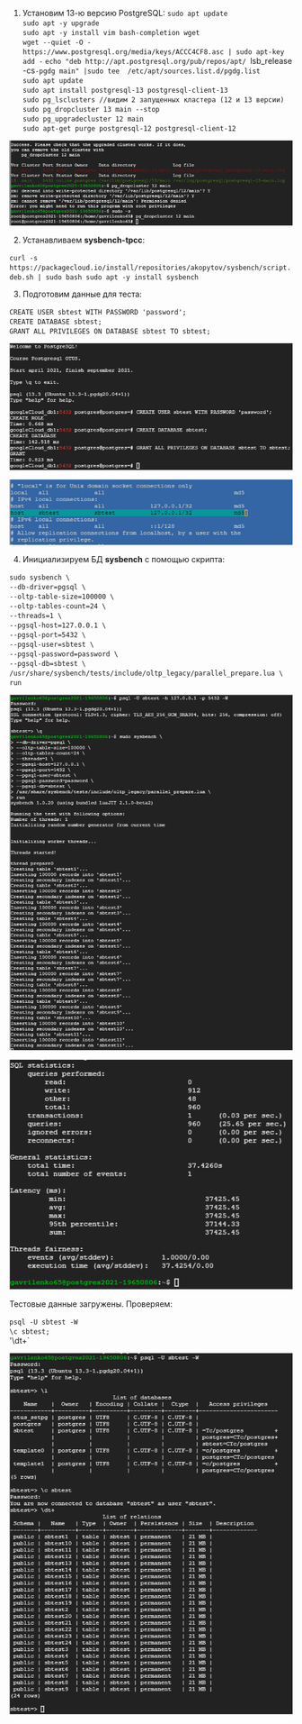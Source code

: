 

1. Установим 13-ю версию PostgreSQL:
 `sudo apt update`  
 `sudo apt -y upgrade`  
 `sudo apt -y install vim bash-completion wget`  
 `wget --quiet -O - https://www.postgresql.org/media/keys/ACCC4CF8.asc | sudo apt-key add -`
 `echo "deb http://apt.postgresql.org/pub/repos/apt/ `lsb_release -cs`-pgdg main" |sudo tee  /etc/apt/sources.list.d/pgdg.list`  
 `sudo apt update`  
 `sudo apt install postgresql-13 postgresql-client-13`  
 `sudo pg_lsclusters //видим 2 запущенных кластера (12 и 13 версии)`  
 `sudo pg_dropcluster 13 main --stop`  
 `sudo pg_upgradecluster 12 main`  
 `sudo apt-get purge postgresql-12 postgresql-client-12`
 
 ![](pics/dz9/0_upgrade_PSQL_13.PNG)
 
2. Устанавливаем <b>sysbench-tpcc</b>:

 `curl -s https://packagecloud.io/install/repositories/akopytov/sysbench/script.deb.sh | sudo bash sudo apt -y install sysbench`
 
3. Подготовим данные для теста:

 `CREATE USER sbtest WITH PASSWORD 'password';`  
 `CREATE DATABASE sbtest;`  
 `GRANT ALL PRIVILEGES ON DATABASE sbtest TO sbtest;`  
 
 ![](pics/dz9/0_create_testDB.PNG)
 
 ![](pics/dz9/0_create_testDB_1.PNG)
 
4. Инициализируем БД <b>sysbench</b> с помощью скрипта:

 `sudo sysbench \`  
 `--db-driver=pgsql \`  
 `--oltp-table-size=100000 \`  
 `--oltp-tables-count=24 \`  
 `--threads=1 \`  
 `--pgsql-host=127.0.0.1 \`  
 `--pgsql-port=5432 \`  
 `--pgsql-user=sbtest \`  
 `--pgsql-password=password \`  
 `--pgsql-db=sbtest \`  
 `/usr/share/sysbench/tests/include/oltp_legacy/parallel_prepare.lua \`  
 `run`
 
 ![](pics/dz9/0_create_testDB_2.PNG)
 
 ![](pics/dz9/0_create_testDB_3.PNG)
 
 Тестовые данные загружены. Проверяем:

 `psql -U sbtest -W`  
 `\c sbtest;`  
 '\dt+`
 
 ![](pics/dz9/1_loaded_data.PNG)

